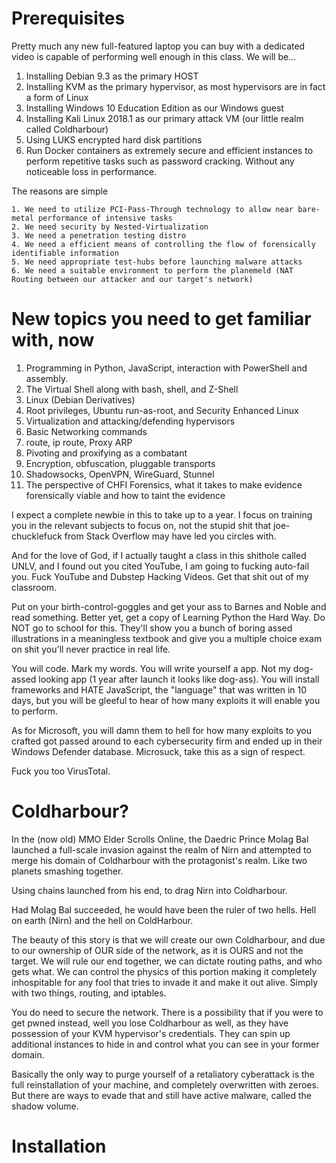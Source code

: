 # Prerequisites

Pretty much any new full-featured laptop you can buy with a dedicated video is capable of performing well enough in this class. We will be...

1. Installing Debian 9.3 as the primary HOST
2. Installing KVM as the primary hypervisor, as most hypervisors are in fact a form of Linux
3. Installing Windows 10 Education Edition as our Windows guest
4. Installing Kali Linux 2018.1 as our primary attack VM (our little realm called Coldharbour)
5. Using LUKS encrypted hard disk partitions
6. Run Docker containers as extremely secure and efficient instances to perform repetitive tasks such as password cracking. Without any noticeable loss in performance.

The reasons are simple

```
1. We need to utilize PCI-Pass-Through technology to allow near bare-metal performance of intensive tasks
2. We need security by Nested-Virtualization
3. We need a penetration testing distro
4. We need a efficient means of controlling the flow of forensically identifiable information
5. We need appropriate test-hubs before launching malware attacks
6. We need a suitable environment to perform the planemeld (NAT Routing between our attacker and our target's network)
```

# New topics you need to get familiar with, now

1. Programming in Python, JavaScript, interaction with PowerShell and assembly.
2. The Virtual Shell along with bash, shell, and Z-Shell
3. Linux (Debian Derivatives)
4. Root privileges, Ubuntu run-as-root, and Security Enhanced Linux
5. Virtualization and attacking/defending hypervisors
6. Basic Networking commands
7. route, ip route, Proxy ARP
8. Pivoting and proxifying as a combatant
9. Encryption, obfuscation, pluggable transports
10. Shadowsocks, OpenVPN, WireGuard, Stunnel
11. The perspective of CHFI Forensics, what it takes to make evidence forensically viable and how to taint the evidence


I expect a complete newbie in this to take up to a year. I focus on training you in the relevant subjects to focus on, not the stupid shit that joe-chucklefuck from Stack Overflow may have led you circles with.

And for the love of God, if I actually taught a class in this shithole called UNLV, and I found out you cited YouTube, I am going to fucking auto-fail you. Fuck YouTube and Dubstep Hacking Videos. Get that shit out of my classroom.

Put on your birth-control-goggles and get your ass to Barnes and Noble and read something. Better yet, get a copy of Learning Python the Hard Way. Do NOT go to school for this. They'll show you a bunch of boring assed illustrations in a meaningless textbook and give you a multiple choice exam on shit you'll never practice in real life. 

You will code. Mark my words. You will write yourself a app. Not my dog-assed looking app (1 year after launch it looks like dog-ass). You will install frameworks and HATE JavaScript, the "language" that was written in 10 days, but you will be gleeful to hear of how many exploits it will enable you to perform. 

As for Microsoft, you will damn them to hell for how many exploits to you crafted got passed around to each cybersecurity firm and ended up in their Windows Defender database. Microsuck, take this as a sign of respect. 

Fuck you too VirusTotal.

# Coldharbour?

In the (now old) MMO Elder Scrolls Online, the Daedric Prince Molag Bal launched a full-scale invasion against the realm of Nirn and attempted to merge his domain of Coldharbour with the protagonist's realm. Like two planets smashing together.

Using chains launched from his end, to drag Nirn into Coldharbour.

Had Molag Bal succeeded, he would have been the ruler of two hells. Hell on earth (Nirn) and the hell on ColdHarbour. 

The beauty of this story is that we will create our own Coldharbour, and due to our ownership of OUR side of the network, as it is OURS and not the target. We will rule our end together, we can dictate routing paths, and who gets what. We can control the physics of this portion making it completely inhospitable for any fool that tries to invade it and make it out alive. Simply with two things, routing, and iptables.


You do need to secure the network. There is a possibility that if  you were to get pwned instead, well you lose Coldharbour as well, as they have possession of your KVM hypervisor's credentials. They can spin up additional instances to hide in and control what you can see in your former domain. 

Basically the only way to purge yourself of a retaliatory cyberattack is the full reinstallation of your machine, and completely overwritten with zeroes. But there are ways to evade that and still have active malware, called the shadow volume. 

# Installation

# 
